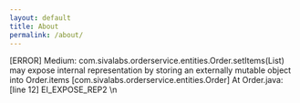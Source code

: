 ```yaml
---
layout: default
title: About
permalink: /about/
---
```


 [ERROR] Medium: com.sivalabs.orderservice.entities.Order.setItems(List) may expose internal representation by storing an externally mutable object into Order.items [com.sivalabs.orderservice.entities.Order] At Order.java:[line 12] EI_EXPOSE_REP2 \n
